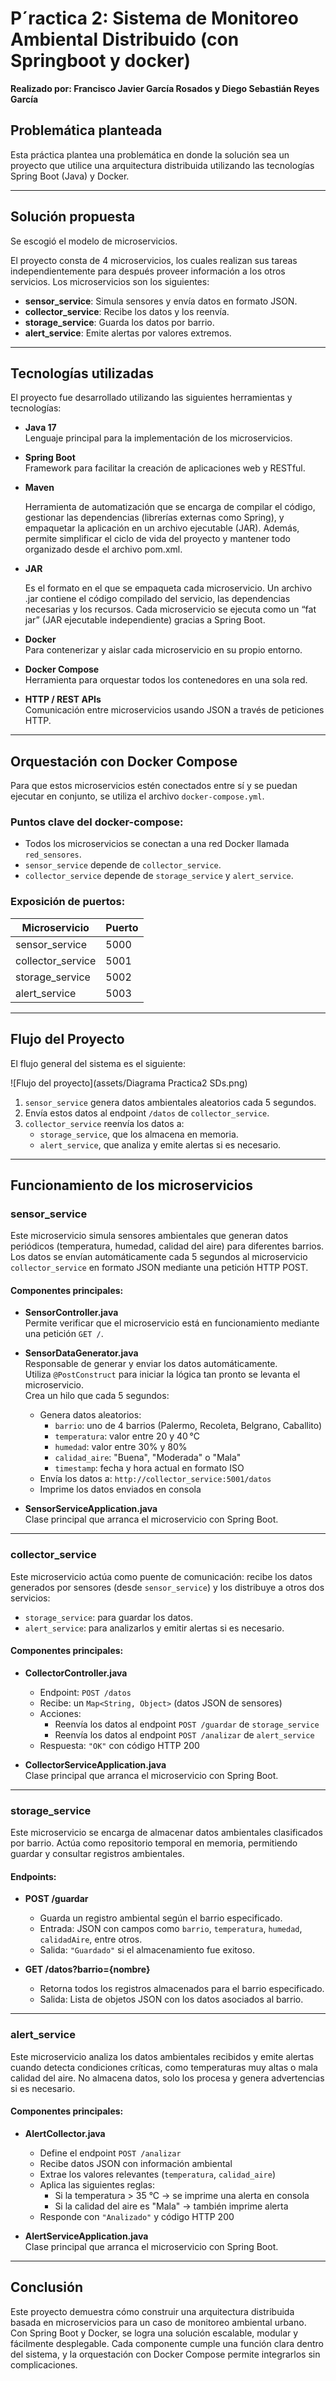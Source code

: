 # P´ractica 2: Sistema de Monitoreo Ambiental Distribuido  (con Springboot y docker)
**Realizado por: Francisco Javier García Rosados y Diego Sebastián Reyes García**



## Problemática planteada

Esta práctica plantea una problemática en donde la solución sea un proyecto que utilice una arquitectura distribuida utilizando las tecnologías Spring Boot (Java) y Docker.

---

## Solución propuesta

Se escogió el modelo de microservicios.

El proyecto consta de 4 microservicios, los cuales realizan sus tareas independientemente para después proveer información a los otros servicios. Los microservicios son los siguientes:

- **sensor_service**: Simula sensores y envía datos en formato JSON.
- **collector_service**: Recibe los datos y los reenvía.
- **storage_service**: Guarda los datos por barrio.
- **alert_service**: Emite alertas por valores extremos.

---



## Tecnologías utilizadas

El proyecto fue desarrollado utilizando las siguientes herramientas y tecnologías:

- **Java 17**  
  Lenguaje principal para la implementación de los microservicios.

- **Spring Boot**  
  Framework para facilitar la creación de aplicaciones web y RESTful.

- **Maven**

    Herramienta de automatización que se encarga de compilar el código, gestionar las dependencias (librerías externas como Spring), y empaquetar la aplicación en un archivo ejecutable (JAR).
    Además, permite simplificar el ciclo de vida del proyecto y mantener todo organizado desde el   archivo pom.xml.

- **JAR**

    Es el formato en el que se empaqueta cada microservicio. Un archivo .jar contiene el código compilado del servicio, las dependencias necesarias y los recursos.
    Cada microservicio se ejecuta como un “fat jar” (JAR ejecutable independiente) gracias a Spring Boot.

- **Docker**  
  Para contenerizar y aislar cada microservicio en su propio entorno.

- **Docker Compose**  
  Herramienta para orquestar todos los contenedores en una sola red.

- **HTTP / REST APIs**  
  Comunicación entre microservicios usando JSON a través de peticiones HTTP.

---
## Orquestación con Docker Compose

Para que estos microservicios estén conectados entre sí y se puedan ejecutar en conjunto, se utiliza el archivo `docker-compose.yml`.

### Puntos clave del docker-compose:

- Todos los microservicios se conectan a una red Docker llamada `red_sensores`.
- `sensor_service` depende de `collector_service`.
- `collector_service` depende de `storage_service` y `alert_service`.

### Exposición de puertos:

| Microservicio      | Puerto |
|--------------------|--------|
| sensor_service     | 5000   |
| collector_service  | 5001   |
| storage_service    | 5002   |
| alert_service      | 5003   |

---

## Flujo del Proyecto

El flujo general del sistema es el siguiente:

![Flujo del proyecto](assets/Diagrama Practica2 SDs.png)

1. `sensor_service` genera datos ambientales aleatorios cada 5 segundos.
2. Envía estos datos al endpoint `/datos` de `collector_service`.
3. `collector_service` reenvía los datos a:
   - `storage_service`, que los almacena en memoria.
   - `alert_service`, que analiza y emite alertas si es necesario.


---

## Funcionamiento de los microservicios

### sensor_service

Este microservicio simula sensores ambientales que generan datos periódicos (temperatura, humedad, calidad del aire) para diferentes barrios. Los datos se envían automáticamente cada 5 segundos al microservicio `collector_service` en formato JSON mediante una petición HTTP POST.

#### Componentes principales:

- **SensorController.java**  
  Permite verificar que el microservicio está en funcionamiento mediante una petición `GET /`.

- **SensorDataGenerator.java**  
  Responsable de generar y enviar los datos automáticamente.  
  Utiliza `@PostConstruct` para iniciar la lógica tan pronto se levanta el microservicio.  
  Crea un hilo que cada 5 segundos:
  - Genera datos aleatorios:
    - `barrio`: uno de 4 barrios (Palermo, Recoleta, Belgrano, Caballito)
    - `temperatura`: valor entre 20 y 40 °C
    - `humedad`: valor entre 30% y 80%
    - `calidad_aire`: "Buena", "Moderada" o "Mala"
    - `timestamp`: fecha y hora actual en formato ISO
  - Envía los datos a: `http://collector_service:5001/datos`
  - Imprime los datos enviados en consola

- **SensorServiceApplication.java**  
  Clase principal que arranca el microservicio con Spring Boot.

---

### collector_service

Este microservicio actúa como puente de comunicación: recibe los datos generados por sensores (desde `sensor_service`) y los distribuye a otros dos servicios:

- `storage_service`: para guardar los datos.
- `alert_service`: para analizarlos y emitir alertas si es necesario.

#### Componentes principales:

- **CollectorController.java**
  - Endpoint: `POST /datos`
  - Recibe: un `Map<String, Object>` (datos JSON de sensores)
  - Acciones:
    - Reenvía los datos al endpoint `POST /guardar` de `storage_service`
    - Reenvía los datos al endpoint `POST /analizar` de `alert_service`
  - Respuesta: `"OK"` con código HTTP 200

- **CollectorServiceApplication.java**  
  Clase principal que arranca el microservicio con Spring Boot.

---

### storage_service

Este microservicio se encarga de almacenar datos ambientales clasificados por barrio. Actúa como repositorio temporal en memoria, permitiendo guardar y consultar registros ambientales.

#### Endpoints:

- **POST /guardar**  
  - Guarda un registro ambiental según el barrio especificado.  
  - Entrada: JSON con campos como `barrio`, `temperatura`, `humedad`, `calidadAire`, entre otros.  
  - Salida: `"Guardado"` si el almacenamiento fue exitoso.

- **GET /datos?barrio={nombre}**  
  - Retorna todos los registros almacenados para el barrio especificado.  
  - Salida: Lista de objetos JSON con los datos asociados al barrio.

---

### alert_service

Este microservicio analiza los datos ambientales recibidos y emite alertas cuando detecta condiciones críticas, como temperaturas muy altas o mala calidad del aire. No almacena datos, solo los procesa y genera advertencias si es necesario.

#### Componentes principales:

- **AlertCollector.java**
  - Define el endpoint `POST /analizar`
  - Recibe datos JSON con información ambiental
  - Extrae los valores relevantes (`temperatura`, `calidad_aire`)
  - Aplica las siguientes reglas:
    - Si la temperatura > 35 °C → se imprime una alerta en consola
    - Si la calidad del aire es "Mala" → también imprime alerta
  - Responde con `"Analizado"` y código HTTP 200

- **AlertServiceApplication.java**  
  Clase principal que arranca el microservicio con Spring Boot.

---

## Conclusión

Este proyecto demuestra cómo construir una arquitectura distribuida basada en microservicios para un caso de monitoreo ambiental urbano. Con Spring Boot y Docker, se logra una solución escalable, modular y fácilmente desplegable. Cada componente cumple una función clara dentro del sistema, y la orquestación con Docker Compose permite integrarlos sin complicaciones.
